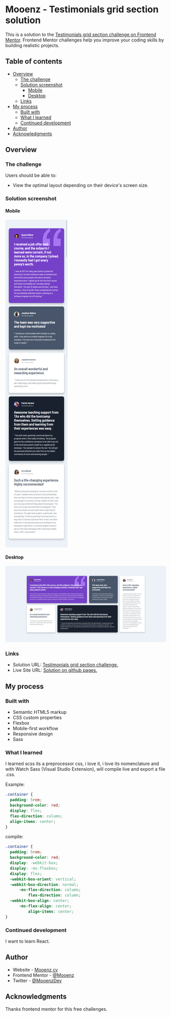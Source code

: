 # Mooenz - Testimonials grid section solution

This is a solution to the [Testimonials grid section challenge on Frontend Mentor](https://www.frontendmentor.io/challenges/testimonials-grid-section-Nnw6J7Un7). Frontend Mentor challenges help you improve your coding skills by building realistic projects. 

## Table of contents

- [Overview](#overview)
  - [The challenge](#the-challenge)
  - [Solution screenshot](#solution-screenshot)
    - [Mobile](#mobile)
    - [Desktop](#desktop)
  - [Links](#links)
- [My process](#my-process)
  - [Built with](#built-with)
  - [What I learned](#what-i-learned)
  - [Continued development](#continued-development)
- [Author](#author)
- [Acknowledgments](#acknowledgments)

## Overview

### The challenge

Users should be able to:

- View the optimal layout depending on their device's screen size.

### Solution screenshot

#### Mobile

![Mobile](./solution-capture/Mooenz-mobile-solution.png)

#### Desktop

![Desktop](./solution-capture/Mooenz-desktop-solution.png)


### Links

- Solution URL: [Testimonials grid section challenge.](https://www.frontendmentor.io/solutions/html-css-js-flexbox-mobile-first-responsive-design-and-sass-CvWl1x-7c)
- Live Site URL: [Solution on github pages.](https://mooenz.github.io/Frontend-portafolio/testimonials-grid-section-main/)

## My process

### Built with

- Semantic HTML5 markup
- CSS custom properties
- Flexbox
- Mobile-first workflow
- Responsive design
- Sass

### What I learned

I learned scss its a preprocessor css, i love it, i love its nomenclature and with Watch Sass (Visual Studio Extension), will compile live and export a file .css.

Example:

```scss
.container {
  padding: 5rem;
  background-color: red;
  display: flex;
  flex-direction: column;
  align-items: center;
}
```
compile:

```css
.container {
  padding: 5rem;
  background-color: red;
  display: -webkit-box;
  display: -ms-flexbox;
  display: flex;
  -webkit-box-orient: vertical;
  -webkit-box-direction: normal;
      -ms-flex-direction: column;
          flex-direction: column;
  -webkit-box-align: center;
      -ms-flex-align: center;
          align-items: center;
}
```

### Continued development

I want to learn  React.

## Author

- Website - [Mooenz cv](https://mooenz.github.io/Curriculum-Vitae/)
- Frontend Mentor - [@Mooenz](https://www.frontendmentor.io/profile/Mooenz)
- Twitter - [@MooenzDev](https://www.twitter.com/MooenzDev)

## Acknowledgments

Thanks frontend mentor for this free challenges.